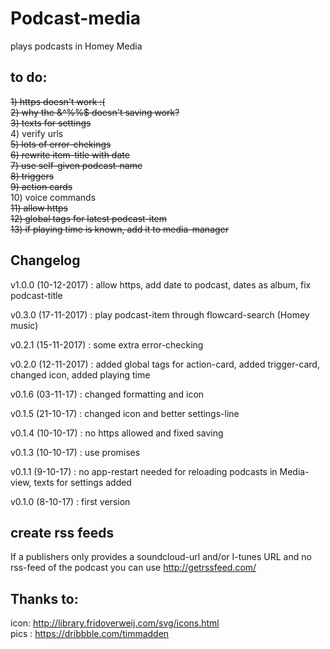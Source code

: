 # Podcast-media
plays podcasts in Homey Media

## to do:
<strike>1) https doesn't work :(</strike>  
<strike>2) why the &^%%$ doesn't saving work?</strike>  
<strike>3) texts for settings</strike>  
4) verify urls  
<strike>5) lots of error-chekings</strike>  
<strike>6) rewrite item-title with date</strike>  
<strike>7) use self-given podcast-name</strike>    
<strike>8) triggers</strike>  
<strike>9) action cards</strike>  
10) voice commands  
<strike>11) allow https</strike>  
<strike>12) global tags for latest podcast-item</strike>  
<strike>13) if playing time is known, add it to media-manager</strike>  

## Changelog
v1.0.0 (10-12-2017) : allow https, add date to podcast, dates as album, fix podcast-title

v0.3.0 (17-11-2017) : play podcast-item through flowcard-search (Homey music)  

v0.2.1 (15-11-2017) : some extra error-checking

v0.2.0 (12-11-2017) : added global tags for action-card, added trigger-card, changed icon, added playing time  
  
v0.1.6 (03-11-17) : changed formatting and icon  
  
v0.1.5 (21-10-17) : changed icon and better settings-line
  
v0.1.4 (10-10-17) : no https allowed and fixed saving
  
v0.1.3 (10-10-17) : use promises
  
v0.1.1 (9-10-17) : no app-restart needed for reloading podcasts in Media-view, texts for settings added
  
v0.1.0 (8-10-17) : first version

## create rss feeds
If a publishers only provides a soundcloud-url and/or I-tunes URL and no rss-feed of the podcast you can use
http://getrssfeed.com/
  
## Thanks to:
icon: http://library.fridoverweij.com/svg/icons.html  
pics : https://dribbble.com/timmadden  